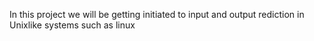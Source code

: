 In this project we will be getting initiated to input and output rediction in Unixlike systems such as  linux

